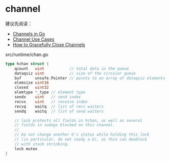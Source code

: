 # channel  

建议先阅读：

* [Channels in Go](https://go101.org/article/channel.html)  
* [Channel Use Cases](https://go101.org/article/channel-use-cases.html)
* [How to Gracefully Close Channels](https://go101.org/article/channel-closing.html)


src/runtime/chan.go 

```go
type hchan struct {
	qcount   uint           // total data in the queue
	dataqsiz uint           // size of the circular queue
	buf      unsafe.Pointer // points to an array of dataqsiz elements
	elemsize uint16
	closed   uint32
	elemtype *_type // element type
	sendx    uint   // send index
	recvx    uint   // receive index
	recvq    waitq  // list of recv waiters
	sendq    waitq  // list of send waiters

	// lock protects all fields in hchan, as well as several
	// fields in sudogs blocked on this channel.
	//
	// Do not change another G's status while holding this lock
	// (in particular, do not ready a G), as this can deadlock
	// with stack shrinking.
	lock mutex
}
```